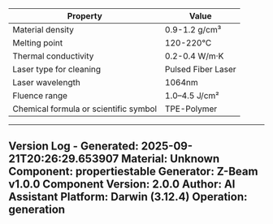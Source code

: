 | Property | Value |
|----------|-------|
| Material density | 0.9-1.2 g/cm³ |
| Melting point | 120-220°C |
| Thermal conductivity | 0.2-0.4 W/m·K |
| Laser type for cleaning | Pulsed Fiber Laser |
| Laser wavelength | 1064nm |
| Fluence range | 1.0–4.5 J/cm² |
| Chemical formula or scientific symbol | TPE-Polymer |


---
Version Log - Generated: 2025-09-21T20:26:29.653907
Material: Unknown
Component: propertiestable
Generator: Z-Beam v1.0.0
Component Version: 2.0.0
Author: AI Assistant
Platform: Darwin (3.12.4)
Operation: generation
---